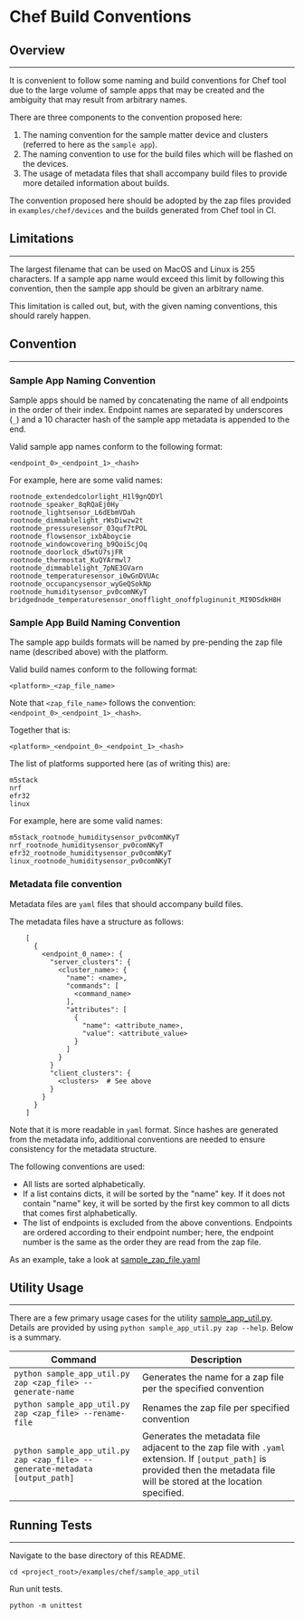 # Chef Build Conventions

## Overview

---

It is convenient to follow some naming and build conventions for Chef tool due
to the large volume of sample apps that may be created and the ambiguity that
may result from arbitrary names.

There are three components to the convention proposed here:

1. The naming convention for the sample matter device and clusters (referred to
   here as the `sample app`).
2. The naming convention to use for the build files which will be flashed on the
   devices.
3. The usage of metadata files that shall accompany build files to provide more
   detailed information about builds.

The convention proposed here should be adopted by the zap files provided in
`examples/chef/devices` and the builds generated from Chef tool in CI.

## Limitations

---

The largest filename that can be used on MacOS and Linux is 255 characters. If a
sample app name would exceed this limit by following this convention, then the
sample app should be given an arbitrary name.

This limitation is called out, but, with the given naming conventions, this
should rarely happen.

## Convention

---

### Sample App Naming Convention

Sample apps should be named by concatenating the name of all endpoints in the
order of their index. Endpoint names are separated by underscores (`_`) and a 10
character hash of the sample app metadata is appended to the end.

Valid sample app names conform to the following format:

```
<endpoint_0>_<endpoint_1>_<hash>
```

For example, here are some valid names:

```
rootnode_extendedcolorlight_H1l9gnQDYl
rootnode_speaker_8qRQaEj0Hy
rootnode_lightsensor_L6dEbmVDah
rootnode_dimmablelight_rWsDiwzw2t
rootnode_pressuresensor_03quf7tPOL
rootnode_flowsensor_ixbAboycie
rootnode_windowcovering_b9QoiScjOq
rootnode_doorlock_d5wtU7sjFR
rootnode_thermostat_KuQYArmwl7
rootnode_dimmablelight_7pNE3GVarn
rootnode_temperaturesensor_i0wGnDVUAc
rootnode_occupancysensor_wyGeQSokNp
rootnode_humiditysensor_pv0comNKyT
bridgednode_temperaturesensor_onofflight_onoffpluginunit_MI9DSdkH8H
```

### Sample App Build Naming Convention

The sample app builds formats will be named by pre-pending the zap file name
(described above) with the platform.

Valid build names conform to the following format:

```
<platform>_<zap_file_name>
```

Note that `<zap_file_name>` follows the convention:
`<endpoint_0>_<endpoint_1>_<hash>`.

Together that is:

```
<platform>_<endpoint_0>_<endpoint_1>_<hash>
```

The list of platforms supported here (as of writing this) are:

```
m5stack
nrf
efr32
linux
```

For example, here are some valid names:

```
m5stack_rootnode_humiditysensor_pv0comNKyT
nrf_rootnode_humiditysensor_pv0comNKyT
efr32_rootnode_humiditysensor_pv0comNKyT
linux_rootnode_humiditysensor_pv0comNKyT
```

### Metadata file convention

Metadata files are `yaml` files that should accompany build files.

The metadata files have a structure as follows:

```
    [
      {
        <endpoint_0_name>: {
          "server_clusters": {
            <cluster_name>: {
              "name": <name>,
              "commands": [
                <command_name>
              ],
              "attributes": [
                {
                  "name": <attribute_name>,
                  "value": <attribute_value>
                }
              ]
            }
          }
          "client_clusters": {
            <clusters>  # See above
          }
        }
      }
    ]
```

Note that it is more readable in `yaml` format. Since hashes are generated from
the metadata info, additional conventions are needed to ensure consistency for
the metadata structure.

The following conventions are used:

-   All lists are sorted alphabetically.
-   If a list contains dicts, it will be sorted by the "name" key. If it does
    not contain "name" key, it will be sorted by the first key common to all
    dicts that comes first alphabetically.
-   The list of endpoints is excluded from the above conventions. Endpoints are
    ordered according to their endpoint number; here, the endpoint number is the
    same as the order they are read from the zap file.

As an example, take a look at
[sample_zap_file.yaml](test_files/sample_zap_file.yaml)

## Utility Usage

---

There are a few primary usage cases for the utility
[sample_app_util.py](sample_app_util.py). Details are provided by using
`python sample_app_util.py zap --help`. Below is a summary.

| Command                                                                      | Description                                                                                                                                                                  |
| ---------------------------------------------------------------------------- | ---------------------------------------------------------------------------------------------------------------------------------------------------------------------------- |
| `python sample_app_util.py zap <zap_file> --generate-name`                   | Generates the name for a zap file per the specified convention                                                                                                               |
| `python sample_app_util.py zap <zap_file> --rename-file`                     | Renames the zap file per specified convention                                                                                                                                |
| `python sample_app_util.py zap <zap_file> --generate-metadata [output_path]` | Generates the metadata file adjacent to the zap file with `.yaml` extension. If `[output_path]` is provided then the metadata file will be stored at the location specified. |

## Running Tests

---

Navigate to the base directory of this README.

```
cd <project_root>/examples/chef/sample_app_util
```

Run unit tests.

```
python -m unittest
```
